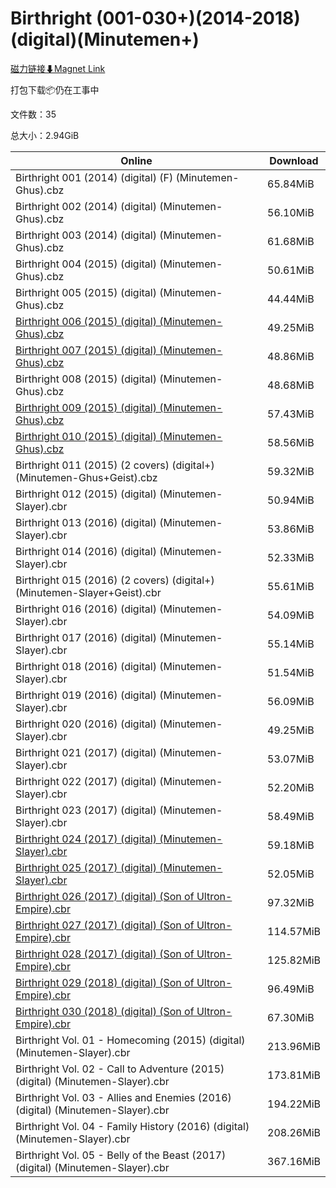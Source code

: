 # Birthright (001-030+)(2014-2018)(digital)(Minutemen+)

[磁力链接⬇Magnet Link](magnet:?xt=urn:btih:f198a451630b2bcb43e9033a16eceefb9893dc2a&dn=Birthright%20%28001-030%2B%29%282014-2018%29%28digital%29%28Minutemen%2B%29)

打包下载📦仍在工事中

文件数：35

总大小：2.94GiB

Online | Download
--- | ---
Birthright 001 (2014) (digital) (F) (Minutemen-Ghus).cbz | 65.84MiB
Birthright 002 (2014) (digital) (Minutemen-Ghus).cbz | 56.10MiB
Birthright 003 (2014) (digital) (Minutemen-Ghus).cbz | 61.68MiB
Birthright 004 (2015) (digital) (Minutemen-Ghus).cbz | 50.61MiB
Birthright 005 (2015) (digital) (Minutemen-Ghus).cbz | 44.44MiB
[Birthright 006 (2015) (digital) (Minutemen-Ghus).cbz](https://github.com/alicewish/markdown/blob/master/comic/Birthright-006-2015-digital-Minutemen-Ghus-cbz.md) | 49.25MiB
[Birthright 007 (2015) (digital) (Minutemen-Ghus).cbz](https://github.com/alicewish/markdown/blob/master/comic/Birthright-007-2015-digital-Minutemen-Ghus-cbz.md) | 48.86MiB
Birthright 008 (2015) (digital) (Minutemen-Ghus).cbz | 48.68MiB
[Birthright 009 (2015) (digital) (Minutemen-Ghus).cbz](https://github.com/alicewish/markdown/blob/master/comic/Birthright-009-2015-digital-Minutemen-Ghus-cbz.md) | 57.43MiB
[Birthright 010 (2015) (digital) (Minutemen-Ghus).cbz](https://github.com/alicewish/markdown/blob/master/comic/Birthright-010-2015-digital-Minutemen-Ghus-cbz.md) | 58.56MiB
Birthright 011 (2015) (2 covers) (digital+) (Minutemen-Ghus+Geist).cbz | 59.32MiB
Birthright 012 (2015) (digital) (Minutemen-Slayer).cbr | 50.94MiB
Birthright 013 (2016) (digital) (Minutemen-Slayer).cbr | 53.86MiB
Birthright 014 (2016) (digital) (Minutemen-Slayer).cbr | 52.33MiB
Birthright 015 (2016) (2 covers) (digital+) (Minutemen-Slayer+Geist).cbr | 55.61MiB
Birthright 016 (2016) (digital) (Minutemen-Slayer).cbr | 54.09MiB
Birthright 017 (2016) (digital) (Minutemen-Slayer).cbr | 55.14MiB
Birthright 018 (2016) (digital) (Minutemen-Slayer).cbr | 51.54MiB
Birthright 019 (2016) (digital) (Minutemen-Slayer).cbr | 56.09MiB
Birthright 020 (2016) (digital) (Minutemen-Slayer).cbr | 49.25MiB
Birthright 021 (2017) (digital) (Minutemen-Slayer).cbr | 53.07MiB
Birthright 022 (2017) (digital) (Minutemen-Slayer).cbr | 52.20MiB
Birthright 023 (2017) (digital) (Minutemen-Slayer).cbr | 58.49MiB
[Birthright 024 (2017) (digital) (Minutemen-Slayer).cbr](https://github.com/alicewish/markdown/blob/master/comic/Birthright-024-2017-digital-Minutemen-Slayer-cbr.md) | 59.18MiB
[Birthright 025 (2017) (digital) (Minutemen-Slayer).cbr](https://github.com/alicewish/markdown/blob/master/comic/Birthright-025-2017-digital-Minutemen-Slayer-cbr.md) | 52.05MiB
[Birthright 026 (2017) (digital) (Son of Ultron-Empire).cbr](https://github.com/alicewish/markdown/blob/master/comic/Birthright-026-2017-digital-Son-of-Ultron-Empire-cbr.md) | 97.32MiB
[Birthright 027 (2017) (digital) (Son of Ultron-Empire).cbr](https://github.com/alicewish/markdown/blob/master/comic/Birthright-027-2017-digital-Son-of-Ultron-Empire-cbr.md) | 114.57MiB
[Birthright 028 (2017) (digital) (Son of Ultron-Empire).cbr](https://github.com/alicewish/markdown/blob/master/comic/Birthright-028-2017-digital-Son-of-Ultron-Empire-cbr.md) | 125.82MiB
[Birthright 029 (2018) (digital) (Son of Ultron-Empire).cbr](https://github.com/alicewish/markdown/blob/master/comic/Birthright-029-2018-digital-Son-of-Ultron-Empire-cbr.md) | 96.49MiB
[Birthright 030 (2018) (digital) (Son of Ultron-Empire).cbr](https://github.com/alicewish/markdown/blob/master/comic/Birthright-030-2018-digital-Son-of-Ultron-Empire-cbr.md) | 67.30MiB
Birthright Vol. 01 - Homecoming (2015) (digital) (Minutemen-Slayer).cbr | 213.96MiB
Birthright Vol. 02 - Call to Adventure (2015) (digital) (Minutemen-Slayer).cbr | 173.81MiB
Birthright Vol. 03 - Allies and Enemies (2016) (digital) (Minutemen-Slayer).cbr | 194.22MiB
Birthright Vol. 04 - Family History (2016) (digital) (Minutemen-Slayer).cbr | 208.26MiB
Birthright Vol. 05 - Belly of the Beast (2017) (digital) (Minutemen-Slayer).cbr | 367.16MiB